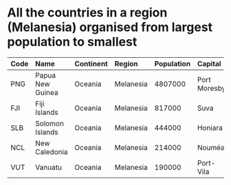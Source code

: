 # All the countries in a region (Melanesia) organised from largest population to smallest

| Code | Name | Continent | Region | Population | Capital |
| :--- | :--- | :--- | :--- | :--- | :--- |
|PNG|Papua New Guinea|Oceania|Melanesia|4807000|Port Moresby|
|FJI|Fiji Islands|Oceania|Melanesia|817000|Suva|
|SLB|Solomon Islands|Oceania|Melanesia|444000|Honiara|
|NCL|New Caledonia|Oceania|Melanesia|214000|Nouméa|
|VUT|Vanuatu|Oceania|Melanesia|190000|Port-Vila|
